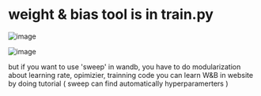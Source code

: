 # weight & bias tool is in train.py

![image](https://user-images.githubusercontent.com/70372577/148492437-92bb879a-e812-4b79-9c94-97595b287470.png)

![image](https://user-images.githubusercontent.com/70372577/148492501-20e67020-c6d7-4123-90d9-79c2a8a7fa3f.png)

but if you want to use 'sweep' in wandb, you have to do modularization about learning rate, opimizier, trainning code
you can learn W&B in website by doing tutorial
( sweep can find automatically hyperparamerters )
